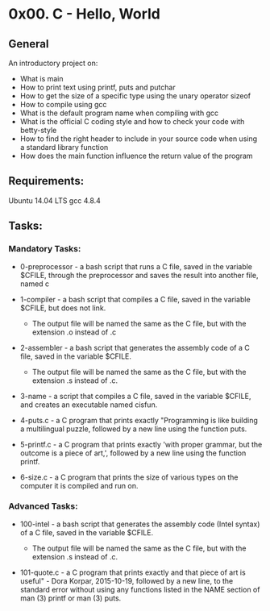 #  0x00. C - Hello, World

## General
An introductory project on:

- What is main
- How to print text using printf, puts and putchar
- How to get the size of a specific type using the unary operator sizeof
- How to compile using gcc
- What is the default program name when compiling with gcc
- What is the official C coding style and how to check your code with betty-style
- How to find the right header to include in your source code when using a standard library function
- How does the main function influence the return value of the program

## Requirements:
Ubuntu 14.04 LTS 
gcc 4.8.4

## Tasks:

### Mandatory Tasks:
- 0-preprocessor - a bash script that runs a C file, saved in the variable $CFILE, through the preprocessor and saves the result into another file, named c

- 1-compiler - a bash script that compiles a C file, saved in the variable $CFILE, but does not link. 
    - The output file will be named the same as the C file, but with the extension .o instead of .c

- 2-assembler - a bash script that generates the assembly code of a C file, saved in the variable $CFILE. 
    - The output file will be named the same as the C file, but with the extension .s instead of .c.

- 3-name - a script that compiles a C file, saved in the variable $CFILE, and creates an executable named cisfun.

- 4-puts.c - a C program that prints exactly "Programming is like building a multilingual puzzle, followed by a new line using the function puts.

- 5-printf.c - a C program that prints exactly 'with proper grammar, but the outcome is a piece of art,', followed by a new line using the function printf.

- 6-size.c - a C program that prints the size of various types on the computer it is compiled and run on.

### Advanced Tasks:
- 100-intel - a bash script that generates the assembly code (Intel syntax) of a C file, saved in the variable $CFILE. 
   - The output file will be named the same as the C file, but with the extension .s instead of .c.

- 101-quote.c - a C program that prints exactly and that piece of art is useful" - Dora Korpar, 2015-10-19, followed by a new line, to the standard error without using any functions listed in the NAME section of man (3) printf or man (3) puts. 
